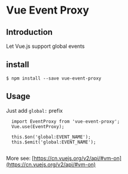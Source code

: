 # Vue Event Proxy

## Introduction

Let Vue.js support global events

## install
```
$ npm install --save vue-event-proxy
```

## Usage
Just add `global:` prefix

```
  import EventProxy from 'vue-event-proxy';
  Vue.use(EventProxy);

  this.$on('global:EVENT_NAME');
  this.$emit('global:EVENT_NAME');
  
```

More see: [https://cn.vuejs.org/v2/api/#vm-on](https://cn.vuejs.org/v2/api/#vm-on)
